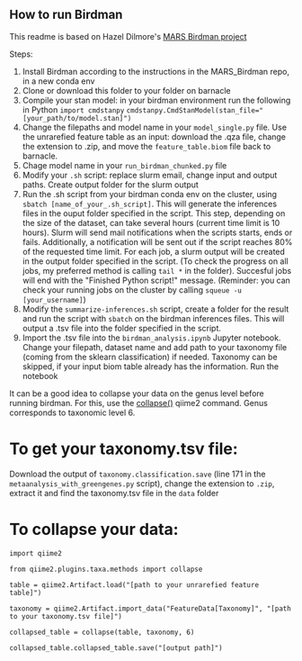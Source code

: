## How to run Birdman

This readme is based on Hazel Dilmore's [MARS Birdman project](https://github.com/ahdilmore/MARS_Birdman)

Steps:
1. Install Birdman according to the instructions in the MARS_Birdman repo, in a new conda env
2. Clone or download this folder to your folder on barnacle
3. Compile your stan model: in your birdman environment run the following in Python
  `import cmdstanpy`
  `cmdstanpy.CmdStanModel(stan_file="[your_path/to/model.stan]")`
5. Change the filepaths and model name in your `model_single.py` file. Use the unrarefied feature table as an input: download the .qza file, change the extension to .zip, and move the `feature_table.biom` file back to barnacle.
6. Chage model name in your `run_birdman_chunked.py` file
7. Modify your `.sh` script: replace slurm email, change input and output paths. Create output folder for the slurm output
8. Run the .sh script from your birdman conda env on the cluster, using `sbatch [name_of_your_.sh_script]`. This will generate the inferences files in the ouput folder specified in the script. This step, depending on the size of the dataset, can take several hours (current time limit is 10 hours). Slurm will send mail notifications when the scripts starts, ends or fails. Additionally, a notification will be sent out if the script reaches 80% of the requested time limit. For each job, a slurm output will be created in the output folder specified in the script. (To check the progress on all jobs, my preferred method is calling `tail *` in the folder). Succesful jobs will end with the "Finished Python script!" message. (Reminder: you can check your running jobs on the cluster by calling `squeue -u [your_username]`)
9. Modify the `summarize-inferences.sh` script, create a folder for the result and run the script with `sbatch` on the birdman inferences files. This will output a .tsv file into the folder specified in the script.
10. Import the .tsv file into the `birdman_analysis.ipynb` Jupyter notebook. Change your filepath, dataset name and add path to your taxonomy file (coming from the sklearn classification) if needed. Taxonomy can be skipped, if your input biom table already has the information. Run the notebook

It can be a good idea to collapse your data on the genus level before running birdman. For this, use the [collapse()](https://docs.qiime2.org/2023.9/plugins/available/taxa/collapse/) qiime2 command. Genus corresponds to taxonomic level 6.

# To get your taxonomy.tsv file:

Download the output of `taxonomy.classification.save` (line 171 in the `metaanalysis_with_greengenes.py` script), change the extension to `.zip`, extract it and find the taxonomy.tsv file in the `data` folder

# To collapse your data:

`import qiime2`

`from qiime2.plugins.taxa.methods import collapse` 

`table = qiime2.Artifact.load("[path to your unrarefied feature table]")` 

`taxonomy = qiime2.Artifact.import_data("FeatureData[Taxonomy]", "[path to your taxonomy.tsv file]")` 

`collapsed_table = collapse(table, taxonomy, 6)` 

`collapsed_table.collapsed_table.save("[output path]")`
